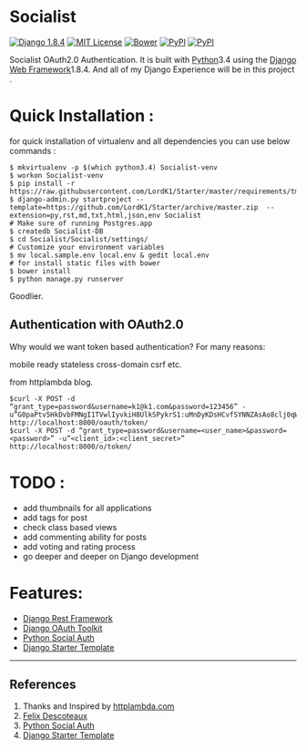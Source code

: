 Socialist
===================
[![Django 1.8.4](http://img.shields.io/badge/Django-1.8.4-0C4B33.svg)](https://www.djangoproject.com/)
[![MIT License](https://img.shields.io/cocoapods/l/AFNetworking.svg)](http://opensource.org/licenses/MIT)
[![Bower](https://img.shields.io/bower/v/bootstrap.svg)]()
[![PyPI](https://img.shields.io/pypi/wheel/Django.svg)]()
[![PyPI](https://img.shields.io/pypi/pyversions/Django.svg)]()

Socialist OAuth2.0 Authentication. It is built with [Python][2]3.4 using the [Django Web Framework][1]1.8.4.
And all of my Django Experience will be in this project .

<i class="icon-pencil"></i> Quick Installation :
===============================================
for quick installation of virtualenv and all dependencies you can use below commands :
	
	$ mkvirtualenv -p $(which python3.4) Socialist-venv
	$ workon Socialist-venv
	$ pip install -r https://raw.githubusercontent.com/LordK1/Starter/master/requirements/tmp.txt
	$ django-admin.py startproject --template=https://github.com/LordK1/Starter/archive/master.zip  --extension=py,rst,md,txt,html,json,env Socialist
	# Make sure of running Postgres.app 
	$ createdb Socialist-DB
	$ cd Socialist/Socialist/settings/
	# Customize your environment variables
	$ mv local.sample.env local.env & gedit local.env
	# for install static files with bower 
	$ bower install 
 	$ python manage.py runserver

Goodlier.

Authentication with OAuth2.0
----------------------------------
Why would we want token based authentication? For many reasons:

mobile ready
stateless
cross-domain
csrf
etc.

from httplambda blog.

    $curl -X POST -d “grant_type=password&username=k1@k1.com&password=123456” -u”G0paPtv5HkDvbFMNgI1TVwlIyvkiH8UlkSPykrS1:uMnDyKDsHCvfSYNNZAsAo8clj0qWVUS6GKrlIYrlI6YPxWPuDYT60MgbJAAzLnK8eoIHzK5YHuAL1ssBXyUtDjAg1GZCLXawgd0hkYDe0FGjRkhGdkcHkS63rFD2WDSB” http://localhost:8000/oauth/token/
	$curl -X POST -d “grant_type=password&username=<user_name>&password=<password>” -u”<client_id>:<client_secret>” http://localhost:8000/o/token/

TODO :
==========
 - add thumbnails for all applications
 - add tags for post
 - check class based views
 - add commenting ability for posts
 - add voting and rating process
 - go deeper and deeper on Django development
 
Features:
===========

 - [Django Rest Framework][4]
 - [Django OAuth Toolkit][6]
 - [Python Social Auth][7]
 - [Django Starter Template][8]

---------------------------------------------------------------------------------
References
-------------
1. Thanks and Inspired by [httplambda.com][3]
2. [Felix Descoteaux][5]
3. [Python Social Auth][7]
4. [Django Starter Template][8]

[1]: https://www.python.org/
[2]: https://www.djangoproject.com/
[3]:http://httplambda.com/a-rest-api-with-django-and-oauthw-authentication/
[4]:http://www.django-rest-framework.org/
[5]:https://github.com/felix-d
[6]:https://github.com/evonove/django-oauth-toolkit
[7]:http://psa.matiasaguirre.net/
[8]:https://github.com/LordK1/Starter